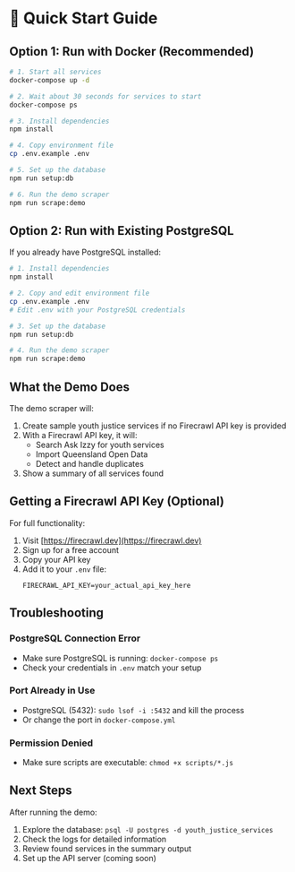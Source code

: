 # 🚀 Quick Start Guide

## Option 1: Run with Docker (Recommended)

```bash
# 1. Start all services
docker-compose up -d

# 2. Wait about 30 seconds for services to start
docker-compose ps

# 3. Install dependencies
npm install

# 4. Copy environment file
cp .env.example .env

# 5. Set up the database
npm run setup:db

# 6. Run the demo scraper
npm run scrape:demo
```

## Option 2: Run with Existing PostgreSQL

If you already have PostgreSQL installed:

```bash
# 1. Install dependencies
npm install

# 2. Copy and edit environment file
cp .env.example .env
# Edit .env with your PostgreSQL credentials

# 3. Set up the database
npm run setup:db

# 4. Run the demo scraper
npm run scrape:demo
```

## What the Demo Does

The demo scraper will:
1. Create sample youth justice services if no Firecrawl API key is provided
2. With a Firecrawl API key, it will:
   - Search Ask Izzy for youth services
   - Import Queensland Open Data
   - Detect and handle duplicates
3. Show a summary of all services found

## Getting a Firecrawl API Key (Optional)

For full functionality:
1. Visit [https://firecrawl.dev](https://firecrawl.dev)
2. Sign up for a free account
3. Copy your API key
4. Add it to your `.env` file:
   ```
   FIRECRAWL_API_KEY=your_actual_api_key_here
   ```

## Troubleshooting

### PostgreSQL Connection Error
- Make sure PostgreSQL is running: `docker-compose ps`
- Check your credentials in `.env` match your setup

### Port Already in Use
- PostgreSQL (5432): `sudo lsof -i :5432` and kill the process
- Or change the port in `docker-compose.yml`

### Permission Denied
- Make sure scripts are executable: `chmod +x scripts/*.js`

## Next Steps

After running the demo:
1. Explore the database: `psql -U postgres -d youth_justice_services`
2. Check the logs for detailed information
3. Review found services in the summary output
4. Set up the API server (coming soon)